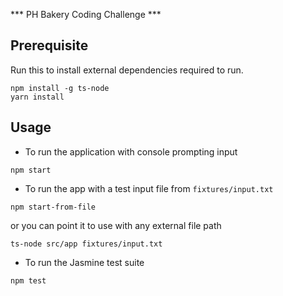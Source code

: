 *** PH Bakery Coding Challenge ***

## Prerequisite
Run this to install external dependencies required to run.

```
npm install -g ts-node
yarn install
```

## Usage
* To run the application with console prompting input

```
npm start
```

* To run the app with a test input file from `fixtures/input.txt`

```
npm start-from-file
```

or you can point it to use with any external file path

```
ts-node src/app fixtures/input.txt
```


* To run the Jasmine test suite

```
npm test
```
